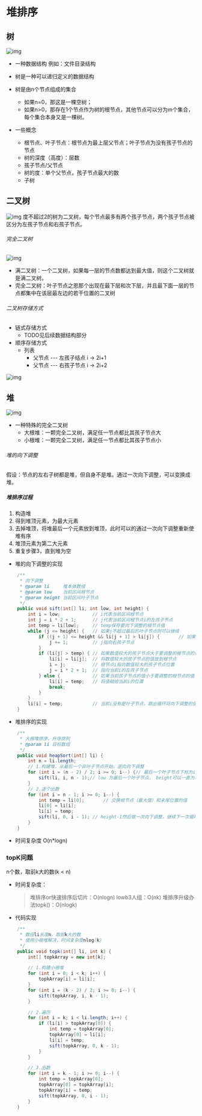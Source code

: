 # 堆排序

## 树 
![img](../Res/tree.png)
- 一种数据结构 例如：文件目录结构
- 树是一种可以递归定义的数据结构
- 树是由n个节点组成的集合
    - 如果n=0，那这是一棵空树；
    - 如果n>0，那存在1个节点作为树的根节点，其他节点可以分为m个集合，每个集合本身又是一棵树。

- 一些概念
    - 根节点、叶子节点：根节点为最上层父节点；叶子节点为没有孩子节点的节点
    - 树的深度（高度）：层数
    - 孩子节点/父节点
    - 树的度：单个父节点，孩子节点最大的数
    - 子树


## 二叉树
![img](../Res/binary_tree.png)
度不超过2的树为二叉树，每个节点最多有两个孩子节点，两个孩子节点被区分为左孩子节点和右孩子节点。

###### 完全二叉树
![img](../Res/special_binary_tree.png)
- 满二叉树：一个二叉树，如果每一层的节点数都达到最大值，则这个二叉树就是满二叉树。
- 完全二叉树：叶子节点之恩那个出现在最下层和次下层，并且最下面一层的节点都集中在该层最左边的若干位置的二叉树

###### 二叉树存储方式
- 链式存储方式
    - TODO见后续数据结构部分
- 顺序存储方式
    - 列表
        - 父节点 --- 左孩子结点
        i -> 2i+1
        - 父节点 --- 右孩子节点
        i -> 2i+2

![img](../Res/binary_tree_to_arry.png)


## 堆
![img](../Res/heap_type.png)
- 一种特殊的完全二叉树
    - 大根堆：一颗完全二叉树，满足任一节点都比其孩子节点大
    - 小根堆：一颗完全二叉树，满足任一节点都比其孩子节点小

###### 堆的向下调整
假设：节点的左右子树都是堆，但自身不是堆。通过一次向下调整，可以变换成堆。

##### 堆排序过程
1. 构造堆
2. 得到堆顶元素，为最大元素
3. 去掉堆顶，将堆最后一个元素放到堆顶，此时可以的通过一次向下调整重新使堆有序
4. 堆顶元素为第二大元素
5. 重复步骤3，直到堆为空

- 堆的向下调整的实现
```java
    /**
     * 向下调整
     * @param li     堆本体数组
     * @param low    当前区间根节点
     * @param height 当前区间叶子节点
     */
    public void sift(int[] li, int low, int height) {
        int i = low;            // i代表当前区间根节点
        int j = i * 2 + 1;      // j代表当前区间根节点i的左孩子节点
        int temp = li[low];     // temp保存要向下调整的根节点值
        while (j <= height) {   // 如果j不超过最后的叶子节点则可以继续
            if ((j + 1) <= height && li[j + 1] > li[j]) {       // 如果i有右孩子节点，切值大于左孩子节点
                j += 1;         // j指向右孩子节点
            }
            if (li[j] > temp) { // 如果数值较大的孩子节点大于要调整的根节点的值
                li[i] = li[j];  // 将数值较大的孩子节点的值放到根节点
                i = j;          // 根节点i指向数值较大的孩子节点位置
                j = i * 2 + 1;  // 指向当前i的左孩子节点
            } else {            // 如果当前孩子节点的值小于要调整的根节点的值
                li[i] = temp;   // 将值赋给当前i的位置
                break;
            }
        }
        li[i] = temp;           // 当前i没有是叶子节点，跳出循环将向下调整的值赋予i下标
    }
```

- 堆排序的实现
```java
    /**
     * 大根堆排序，升序排列
     * @param li 目标数组
     */
    public void heapSort(int[] li) {
        int n = li.length;
        // 1.构建堆，从最后一个非叶子节点开始，逆向向下调整
        for (int i = (n - 2) / 2; i >= 0; i--) {// 最后一个叶子节点下标为i，其父节点=(i-1)/2
            sift(li, i, n - 1);// low 为最后一个叶子节点， height可以一直为堆最后一个元素
        }
        // 2.逐个出数
        for (int i = n - 1; i >= 0; i--) {
            int temp = li[0];       // 交换根节点（最大值）和末尾位置的值
            li[0] = li[i];
            li[i] = temp;
            sift(li, 0, i - 1); // height-1然后做一次向下调整，继续下一次循环，完成逐个出数，直到height指向根节点
        }
    }
```
- 时间复杂度 O(n*logn)

### topK问题
n个数，取前k大的数(k < n)
- 时间复杂度：
    >堆排序or快速排序后切片：O(nlogn) 
     lowb3人组：O(nk)
     堆排序升级办法topk()：O(nlogk)

- 代码实现
```java
    /**
     * 数组li长度n，取前k大的数
     * 使用小根堆解决，时间复杂度nlog(k)
     */
    public void topk(int[] li, int k) {
        int[] topkArray = new int[k];

        // 1.构建小根堆
        for (int i = 0; i < k; i++) {
            topkArray[i] = li[i];
        }
        for (int i = (k - 2) / 2; i >= 0; i--) {
            sift(topkArray, i, k - 1);
        }

        // 2.遍历
        for (int i = k; i < li.length; i++) {
            if (li[i] > topkArray[0]) {
                int temp = topkArray[0];
                topkArray[0] = li[i];
                li[i] = temp;
                sift(topkArray, 0, k - 1);
            }
        }

        // 3.出数
        for (int i = k - 1; i >= 0; i--) {
            int temp = topkArray[0];
            topkArray[0] = topkArray[i];
            topkArray[i] = temp;
            sift(topkArray, 0, i - 1);
        }
    }
```